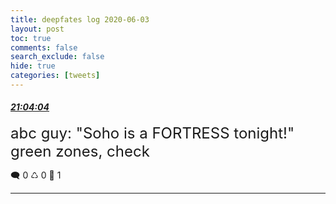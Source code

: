 ```yaml
---
title: deepfates log 2020-06-03
layout: post
toc: true
comments: false
search_exclude: false
hide: true
categories: [tweets]
---
```



#### <a href = "https://twitter.com/deepfates/status/1268377955824107520">*21:04:04*</a>

<font size="5">abc guy: "Soho is a FORTRESS tonight!"  green zones, check</font>



🗨️ 0 ♺ 0 🤍  1   

---
    
            


